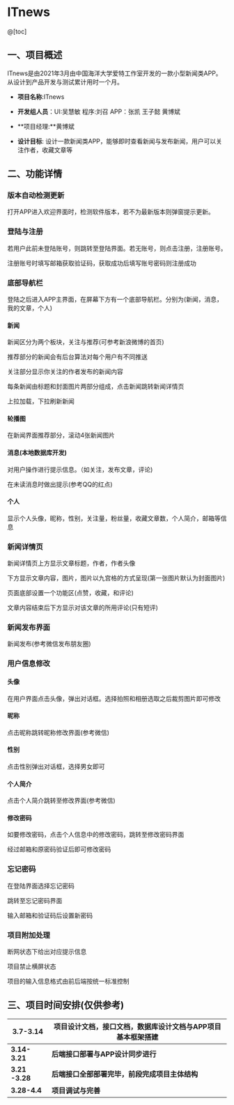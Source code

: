 # ITnews
@[toc]
## 一、项目概述
   ITnews是由2021年3月由中国海洋大学爱特工作室开发的一款小型新闻类APP。从设计到产品开发与测试累计用时一个月。
- **项目名称**:ITnews

- **开发组人员**：UI:吴慧敏 程序:刘召 APP：张凯 王子懿 黄博斌
- **项目经理:**黄博斌
- **设计目标**: 设计一款新闻类APP，能够即时查看新闻与发布新闻，用户可以关注作者，收藏文章等



## 二、功能详情

### 版本自动检测更新

打开APP进入欢迎界面时，检测软件版本，若不为最新版本则弹窗提示更新。

### 登陆与注册

若用户此前未登陆账号，则跳转至登陆界面。若无账号，则点击注册，注册账号。

注册账号时填写邮箱获取验证码，获取成功后填写账号密码则注册成功

### 底部导航栏

登陆之后进入APP主界面，在屏幕下方有一个底部导航栏。分别为(新闻，消息，我的文章，个人)

#### 新闻

新闻区分为两个板块，关注与推荐(可参考新浪微博的首页)

推荐部分的新闻会有后台算法对每个用户有不同推送

关注部分显示你关注的作者发布的新闻内容

每条新闻由标题和封面图片两部分组成，点击新闻跳转新闻详情页

上拉加载，下拉刷新新闻

#### 轮播图

在新闻界面推荐部分，滚动4张新闻图片

#### 消息(本地数据库开发)

对用户操作进行提示信息。（如关注，发布文章，评论)

在未读消息时做出提示(参考QQ的红点)

#### 个人

显示个人头像，昵称，性别，关注量，粉丝量，收藏文章数，个人简介，邮箱等信息

### 新闻详情页

新闻详情页上方显示文章标题，作者，作者头像

下方显示文章内容，图片，图片以九宫格的方式呈现(第一张图片默认为封面图片)

页面底部设置一个功能区(点赞，收藏，和评论)

文章内容结束后下方显示对该文章的所用评论(只有短评)

### 新闻发布界面

新闻发布(参考微信发布朋友圈)

### 用户信息修改

#### 头像

在用户界面点击头像，弹出对话框。选择拍照和相册选取之后裁剪图片即可修改

#### 昵称

点击昵称跳转昵称修改界面(参考微信)

#### 性别

点击性别弹出对话框，选择男女即可

#### 个人简介

点击个人简介跳转至修改界面(参考微信)

#### 修改密码

如要修改密码，点击个人信息中的修改密码，跳转至修改密码界面

经过邮箱和原密码验证后即可修改密码

### 忘记密码

在登陆界面选择忘记密码

跳转至忘记密码界面

输入邮箱和验证码后设置新密码

###  项目附加处理

断网状态下给出对应提示信息

项目禁止横屏状态

项目的输入信息格式由前后端按统一标准控制



## 三、项目时间安排(仅供参考)

| 3.7-3.14       | 项目设计文档，接口文档，数据库设计文档与APP项目基本框架搭建 |
| -------------- | ----------------------------------------------------------- |
| **3.14-3.21**  | **后端接口部署与APP设计同步进行**                           |
| **3.21 -3.28** | **后端接口全部部署完毕，前段完成项目主体结构**              |
| **3.28-4.4**   | **项目调试与完善**                                          |











